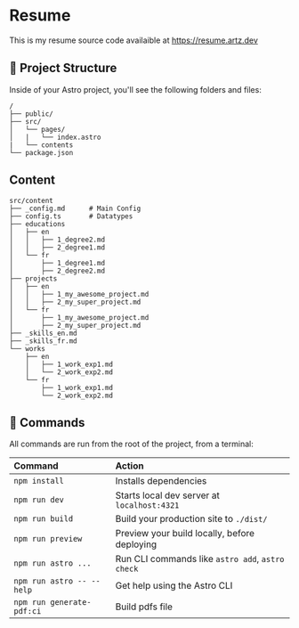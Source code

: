 # Resume 

This is my resume source code availaible at https://resume.artz.dev

## 🚀 Project Structure

Inside of your Astro project, you'll see the following folders and files:

```text
/
├── public/
├── src/
│   └── pages/
│   |   └── index.astro
|   └── contents
└── package.json
```

## Content

```text
src/content
├── _config.md      # Main Config
├── config.ts       # Datatypes
├── educations
│   ├── en
│   │   ├── 1_degree2.md
│   │   ├── 2_degree1.md
│   └── fr
│       ├── 1_degree1.md
│       ├── 2_degree2.md
├── projects
│   ├── en
│   │   ├── 1_my_awesome_project.md
│   │   ├── 2_my_super_project.md
│   └── fr
│       ├── 1_my_awesome_project.md
│       ├── 2_my_super_project.md
├── _skills_en.md
├── _skills_fr.md
└── works
    ├── en
    │   ├── 1_work_exp1.md
    │   └── 2_work_exp2.md
    └── fr
        ├── 1_work_exp1.md
        └── 2_work_exp2.md
```

## 🧞 Commands

All commands are run from the root of the project, from a terminal:

| Command                   | Action                                           |
| :------------------------ | :----------------------------------------------- |
| `npm install`             | Installs dependencies                            |
| `npm run dev`             | Starts local dev server at `localhost:4321`      |
| `npm run build`           | Build your production site to `./dist/`          |
| `npm run preview`         | Preview your build locally, before deploying     |
| `npm run astro ...`       | Run CLI commands like `astro add`, `astro check` |
| `npm run astro -- --help` | Get help using the Astro CLI                     |
| `npm run generate-pdf:ci` | Build pdfs file                                  |

